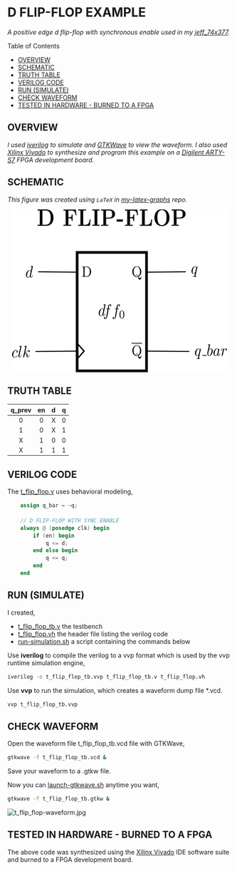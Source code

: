 # D FLIP-FLOP EXAMPLE

_A positive edge d flip-flop with synchronous enable
used in my
[jeff_74x377](https://github.com/JeffDeCola/my-verilog-examples/tree/master/sequential-logic/registers/jeff_74x377)._

Table of Contents

* [OVERVIEW](https://github.com/JeffDeCola/my-verilog-examples/tree/master/basic-code/sequential-logic/t_flip_flop#overview)
* [SCHEMATIC](https://github.com/JeffDeCola/my-verilog-examples/tree/master/basic-code/sequential-logic/t_flip_flop#schematic)
* [TRUTH TABLE](https://github.com/JeffDeCola/my-verilog-examples/tree/master/basic-code/sequential-logic/t_flip_flop#truth-table)
* [VERILOG CODE](https://github.com/JeffDeCola/my-verilog-examples/tree/master/basic-code/sequential-logic/t_flip_flop#verilog-code)
* [RUN (SIMULATE)](https://github.com/JeffDeCola/my-verilog-examples/tree/master/basic-code/sequential-logic/t_flip_flop#run-simulate)
* [CHECK WAVEFORM](https://github.com/JeffDeCola/my-verilog-examples/tree/master/basic-code/sequential-logic/t_flip_flop#check-waveform)
* [TESTED IN HARDWARE - BURNED TO A FPGA](https://github.com/JeffDeCola/my-verilog-examples/tree/master/basic-code/sequential-logic/t_flip_flop#tested-in-hardware---burned-to-a-fpga)

## OVERVIEW

_I used
[iverilog](https://github.com/JeffDeCola/my-cheat-sheets/tree/master/hardware/tools/simulation/iverilog-cheat-sheet)
to simulate and
[GTKWave](https://github.com/JeffDeCola/my-cheat-sheets/tree/master/hardware/tools/simulation/gtkwave-cheat-sheet)
to view the waveform. I also used
[Xilinx Vivado](https://github.com/JeffDeCola/my-cheat-sheets/tree/master/hardware/tools/synthesis/xilinx-vivado-cheat-sheet)
to synthesize and program this example on a
[Digilent ARTY-S7](https://github.com/JeffDeCola/my-cheat-sheets/tree/master/hardware/development/fpga-development-boards/digilent-arty-s7-cheat-sheet)
FPGA development board._

## SCHEMATIC

_This figure was created using `LaTeX` in
[my-latex-graphs](https://github.com/JeffDeCola/my-latex-graphs/tree/master/mathematics/applied/electrical-engineering/logic/d-flip-flop)
repo._

<p align="center">
    <img src="svgs/d-flip-flop.svg"
    align="middle"
</p>

## TRUTH TABLE

| q_prev  | en     | d     | q      |
|:-------:|:------:|:-----:|:------:|
| 0       |  0     |  X    | 0      |
| 1       |  0     |  X    | 1      |
| X       |  1     |  0    | 0      |
| X       |  1     |  1    | 1      |

## VERILOG CODE

The
[t_flip_flop.v](https://github.com/JeffDeCola/my-verilog-examples/blob/master/basic-code/sequential-logic/t_flip_flop/t_flip_flop.v)
uses behavioral modeling,

```verilog
    assign q_bar = ~q;

    // D FLIP-FLOP WITH SYNC ENABLE
    always @ (posedge clk) begin
        if (en) begin
            q <= d;
        end else begin
            q <= q;
        end
    end
```

## RUN (SIMULATE)

I created,

* [t_flip_flop_tb.v](https://github.com/JeffDeCola/my-verilog-examples/blob/master/basic-code/sequential-logic/t_flip_flop/t_flip_flop_tb.v)
  the testbench
* [t_flip_flop.vh](https://github.com/JeffDeCola/my-verilog-examples/blob/master/basic-code/sequential-logic/t_flip_flop/t_flip_flop.vh)
  the header file listing the verilog code
* [run-simulation.sh](https://github.com/JeffDeCola/my-verilog-examples/blob/master/basic-code/sequential-logic/t_flip_flop/run-simulation.sh)
  a script containing the commands below

Use **iverilog** to compile the verilog to a vvp format
which is used by the vvp runtime simulation engine,

```bash
iverilog -o t_flip_flop_tb.vvp t_flip_flop_tb.v t_flip_flop.vh
```

Use **vvp** to run the simulation, which creates a waveform dump file *.vcd.

```bash
vvp t_flip_flop_tb.vvp
```

## CHECK WAVEFORM

Open the waveform file t_flip_flop_tb.vcd file with GTKWave,

```bash
gtkwave -f t_flip_flop_tb.vcd &
```

Save your waveform to a .gtkw file.

Now you can
[launch-gtkwave.sh](https://github.com/JeffDeCola/my-verilog-examples/blob/master/launch-GTKWave-script/launch-gtkwave.sh)
anytime you want,

```bash
gtkwave -f t_flip_flop_tb.gtkw &
```

![t_flip_flop-waveform.jpg](../../../docs/pics/t_flip_flop-waveform.jpg)

## TESTED IN HARDWARE - BURNED TO A FPGA

The above code was synthesized using the
[Xilinx Vivado](https://github.com/JeffDeCola/my-cheat-sheets/tree/master/hardware/tools/synthesis/xilinx-vivado-cheat-sheet)
IDE software suite and burned to a FPGA development board.
